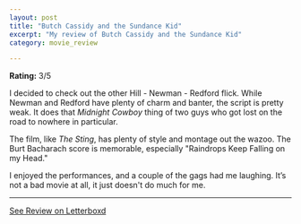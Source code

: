 ```yaml
---
layout: post
title: "Butch Cassidy and the Sundance Kid"
excerpt: "My review of Butch Cassidy and the Sundance Kid"
category: movie_review

---
```


**Rating:** 3/5

I decided to check out the other Hill - Newman - Redford flick. While Newman and Redford have plenty of charm and banter, the script is pretty weak. It does that <i>Midnight Cowboy</i> thing of two guys who got lost on the road to nowhere in particular.

The film, like <i>The Sting</i>, has plenty of style and montage out the wazoo. The Burt Bacharach score is memorable, especially "Raindrops Keep Falling on my Head."

I enjoyed the performances, and a couple of the gags had me laughing. It’s not a bad movie at all, it just doesn't do much for me.

<hr>

[See Review on Letterboxd](https://boxd.it/7VTvrL)
